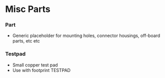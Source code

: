 # Misc Parts

### Part
* Generic placeholder for mounting holes, connector housings, off-board parts,
  etc etc

### Testpad
* Small copper test pad
* Use with footprint TESTPAD
